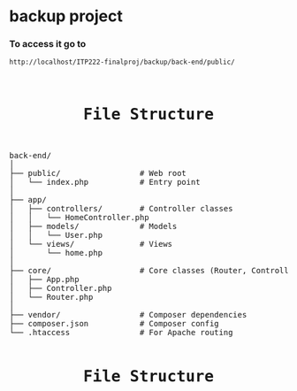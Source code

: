 # backup project

### To access it go to

```bash
http://localhost/ITP222-finalproj/backup/back-end/public/
```

<pre>

<h1 align="center">File Structure</h1>

back-end/
│
├── public/                 # Web root
│   └── index.php           # Entry point
│
├── app/
│   ├── controllers/        # Controller classes
│   │   └── HomeController.php
│   ├── models/             # Models
│   │   └── User.php
│   └── views/              # Views
│       └── home.php
│
├── core/                   # Core classes (Router, Controller base, etc.)
│   ├── App.php
│   ├── Controller.php
│   └── Router.php
│
├── vendor/                 # Composer dependencies
├── composer.json           # Composer config
└── .htaccess               # For Apache routing

<h1 align="center">File Structure</h1>

</pre>